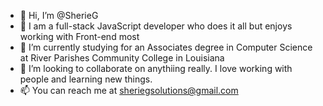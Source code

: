 - 👋 Hi, I’m @SherieG
- 👀 I am a full-stack JavaScript developer who does it all but enjoys working with Front-end most
- 🌱 I’m currently studying for an Associates degree in Computer Science at River Parishes Community College in Louisiana
- 💞️ I’m looking to collaborate on anythiing really. I love working with people and learning new things.
- 📫 You can reach me at sheriegsolutions@gmail.com

<!---
SherieG/SherieG is a ✨ special ✨ repository because its `README.md` (this file) appears on your GitHub profile.
You can click the Preview link to take a look at your changes.
--->
